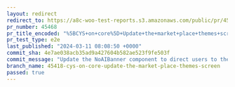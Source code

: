 ```yaml
---
layout: redirect
redirect_to: https://a8c-woo-test-reports.s3.amazonaws.com/public/pr/45468/e2e/index.html
pr_number: 45468
pr_title_encoded: "%5BCYS+on+core%5D+Update+the+market+place+themes+screen"
pr_test_type: e2e
last_published: "2024-03-11 08:08:50 +0000"
commit_sha: 4e7ae038acb35ad9a427604b582ae523f9fe503f
commit_message: "Update the NoAIBanner component to direct users to the CYS flow."
branch_name: 45418-cys-on-core-update-the-market-place-themes-screen
passed: true
---
```

